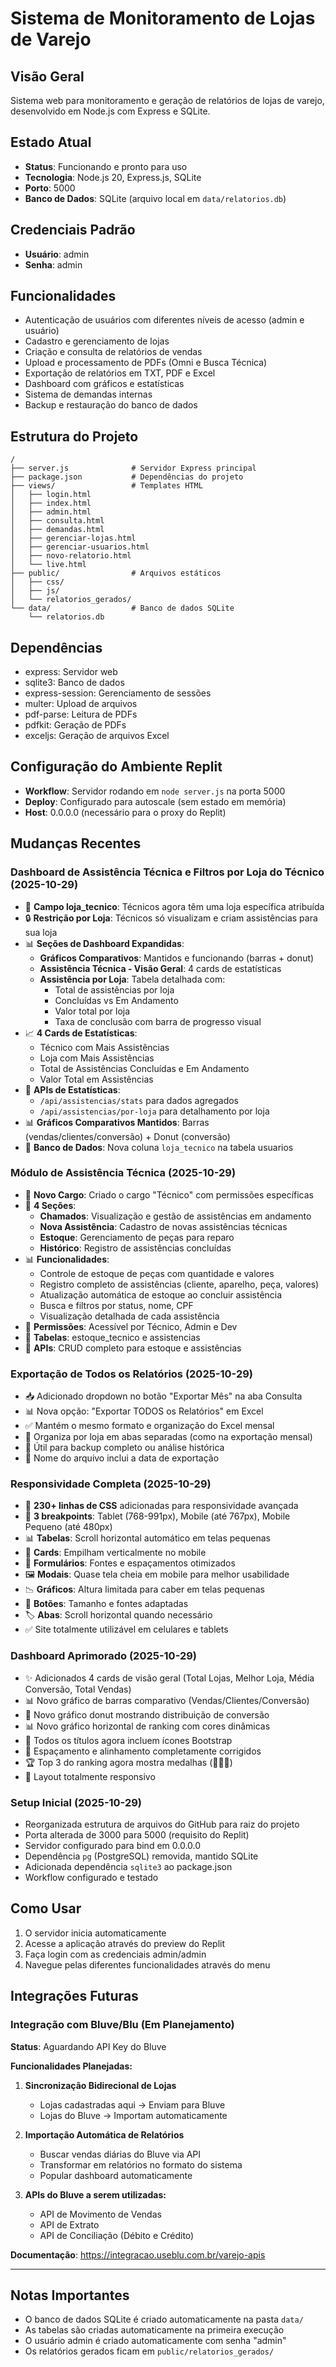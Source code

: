 # Sistema de Monitoramento de Lojas de Varejo

## Visão Geral
Sistema web para monitoramento e geração de relatórios de lojas de varejo, desenvolvido em Node.js com Express e SQLite.

## Estado Atual
- **Status**: Funcionando e pronto para uso
- **Tecnologia**: Node.js 20, Express.js, SQLite
- **Porto**: 5000
- **Banco de Dados**: SQLite (arquivo local em `data/relatorios.db`)

## Credenciais Padrão
- **Usuário**: admin
- **Senha**: admin

## Funcionalidades
- Autenticação de usuários com diferentes níveis de acesso (admin e usuário)
- Cadastro e gerenciamento de lojas
- Criação e consulta de relatórios de vendas
- Upload e processamento de PDFs (Omni e Busca Técnica)
- Exportação de relatórios em TXT, PDF e Excel
- Dashboard com gráficos e estatísticas
- Sistema de demandas internas
- Backup e restauração do banco de dados

## Estrutura do Projeto
```
/
├── server.js              # Servidor Express principal
├── package.json           # Dependências do projeto
├── views/                 # Templates HTML
│   ├── login.html
│   ├── index.html
│   ├── admin.html
│   ├── consulta.html
│   ├── demandas.html
│   ├── gerenciar-lojas.html
│   ├── gerenciar-usuarios.html
│   ├── novo-relatorio.html
│   └── live.html
├── public/                # Arquivos estáticos
│   ├── css/
│   ├── js/
│   └── relatorios_gerados/
└── data/                  # Banco de dados SQLite
    └── relatorios.db
```

## Dependências
- express: Servidor web
- sqlite3: Banco de dados
- express-session: Gerenciamento de sessões
- multer: Upload de arquivos
- pdf-parse: Leitura de PDFs
- pdfkit: Geração de PDFs
- exceljs: Geração de arquivos Excel

## Configuração do Ambiente Replit
- **Workflow**: Servidor rodando em `node server.js` na porta 5000
- **Deploy**: Configurado para autoscale (sem estado em memória)
- **Host**: 0.0.0.0 (necessário para o proxy do Replit)

## Mudanças Recentes

### Dashboard de Assistência Técnica e Filtros por Loja do Técnico (2025-10-29)
- 🏪 **Campo loja_tecnico**: Técnicos agora têm uma loja específica atribuída
- 🔒 **Restrição por Loja**: Técnicos só visualizam e criam assistências para sua loja
- 📊 **Seções de Dashboard Expandidas**:
  - **Gráficos Comparativos**: Mantidos e funcionando (barras + donut)
  - **Assistência Técnica - Visão Geral**: 4 cards de estatísticas
  - **Assistência por Loja**: Tabela detalhada com:
    - Total de assistências por loja
    - Concluídas vs Em Andamento
    - Valor total por loja
    - Taxa de conclusão com barra de progresso visual
- 📈 **4 Cards de Estatísticas**:
  - Técnico com Mais Assistências
  - Loja com Mais Assistências  
  - Total de Assistências Concluídas e Em Andamento
  - Valor Total em Assistências
- 🎯 **APIs de Estatísticas**: 
  - `/api/assistencias/stats` para dados agregados
  - `/api/assistencias/por-loja` para detalhamento por loja
- 📊 **Gráficos Comparativos Mantidos**: Barras (vendas/clientes/conversão) + Donut (conversão)
- 🔐 **Banco de Dados**: Nova coluna `loja_tecnico` na tabela usuarios

### Módulo de Assistência Técnica (2025-10-29)
- 🔧 **Novo Cargo**: Criado o cargo "Técnico" com permissões específicas
- 📱 **4 Seções**:
  - **Chamados**: Visualização e gestão de assistências em andamento
  - **Nova Assistência**: Cadastro de novas assistências técnicas
  - **Estoque**: Gerenciamento de peças para reparo
  - **Histórico**: Registro de assistências concluídas
- 📊 **Funcionalidades**:
  - Controle de estoque de peças com quantidade e valores
  - Registro completo de assistências (cliente, aparelho, peça, valores)
  - Atualização automática de estoque ao concluir assistência
  - Busca e filtros por status, nome, CPF
  - Visualização detalhada de cada assistência
- 🔐 **Permissões**: Acessível por Técnico, Admin e Dev
- 💾 **Tabelas**: estoque_tecnico e assistencias
- 🎯 **APIs**: CRUD completo para estoque e assistências

### Exportação de Todos os Relatórios (2025-10-29)
- 📥 Adicionado dropdown no botão "Exportar Mês" na aba Consulta
- 📊 Nova opção: "Exportar TODOS os Relatórios" em Excel
- ✅ Mantém o mesmo formato e organização do Excel mensal
- 📁 Organiza por loja em abas separadas (como na exportação mensal)
- 🎯 Útil para backup completo ou análise histórica
- 📅 Nome do arquivo inclui a data de exportação

### Responsividade Completa (2025-10-29)
- 📱 **230+ linhas de CSS** adicionadas para responsividade avançada
- 📐 **3 breakpoints**: Tablet (768-991px), Mobile (até 767px), Mobile Pequeno (até 480px)
- 📊 **Tabelas**: Scroll horizontal automático em telas pequenas
- 🎨 **Cards**: Empilham verticalmente no mobile
- 📝 **Formulários**: Fontes e espaçamentos otimizados
- 🖼️ **Modais**: Quase tela cheia em mobile para melhor usabilidade
- 📉 **Gráficos**: Altura limitada para caber em telas pequenas
- 🔘 **Botões**: Tamanho e fontes adaptadas
- 🏷️ **Abas**: Scroll horizontal quando necessário
- ✅ Site totalmente utilizável em celulares e tablets

### Dashboard Aprimorado (2025-10-29)
- ✨ Adicionados 4 cards de visão geral (Total Lojas, Melhor Loja, Média Conversão, Total Vendas)
- 📊 Novo gráfico de barras comparativo (Vendas/Clientes/Conversão)
- 🍩 Novo gráfico donut mostrando distribuição de conversão
- 📊 Novo gráfico horizontal de ranking com cores dinâmicas
- 🎨 Todos os títulos agora incluem ícones Bootstrap
- 📐 Espaçamento e alinhamento completamente corrigidos
- 🏆 Top 3 do ranking agora mostra medalhas (🥇🥈🥉)
- 📱 Layout totalmente responsivo

### Setup Inicial (2025-10-29)
- Reorganizada estrutura de arquivos do GitHub para raiz do projeto
- Porta alterada de 3000 para 5000 (requisito do Replit)
- Servidor configurado para bind em 0.0.0.0
- Dependência `pg` (PostgreSQL) removida, mantido SQLite
- Adicionada dependência `sqlite3` ao package.json
- Workflow configurado e testado

## Como Usar
1. O servidor inicia automaticamente
2. Acesse a aplicação através do preview do Replit
3. Faça login com as credenciais admin/admin
4. Navegue pelas diferentes funcionalidades através do menu

## Integrações Futuras

### Integração com Bluve/Blu (Em Planejamento)
**Status**: Aguardando API Key do Bluve

**Funcionalidades Planejadas:**
1. **Sincronização Bidirecional de Lojas**
   - Lojas cadastradas aqui → Enviam para Bluve
   - Lojas do Bluve → Importam automaticamente

2. **Importação Automática de Relatórios**
   - Buscar vendas diárias do Bluve via API
   - Transformar em relatórios no formato do sistema
   - Popular dashboard automaticamente

3. **APIs do Bluve a serem utilizadas:**
   - API de Movimento de Vendas
   - API de Extrato
   - API de Conciliação (Débito e Crédito)

**Documentação**: https://integracao.useblu.com.br/varejo-apis

---

## Notas Importantes
- O banco de dados SQLite é criado automaticamente na pasta `data/`
- As tabelas são criadas automaticamente na primeira execução
- O usuário admin é criado automaticamente com senha "admin"
- Os relatórios gerados ficam em `public/relatorios_gerados/`
